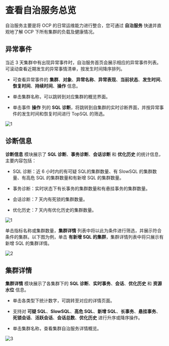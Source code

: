 # 查看自治服务总览

自治服务主要是将 OCP 的日常运维能力进行整合，您可通过 **自治服务** 快速并直观地了解 OCP 下所有集群的负载及健康情况。

## 异常事件

当近 3 天集群中有出现异常事件时，自治服务首页会展示相应的异常事件列表。可滚动查看近期发生的异常事情清单，按发生时间降序排列。

* 可查看异常事件的 **集群**、**对象**、**异常名称**、**异常表现**、**当前状态**、**发生时间**、**恢复时间**、**持续时间**、**操作** 信息。

* 单击集群名称，可以跳转到对应集群的概览界面。

* 单击事件 **操作** 列的 **SQL 诊断**，将跳转到自集群的实时诊断界面，并按异常事件的发生时间和恢复时间进行 TopSQL 的筛选。

![1](https://obbusiness-private.oss-cn-shanghai.aliyuncs.com/doc/img/ocp/420/oas-overview-1.png)

## 诊断信息

**诊断信息** 模块展示了 **SQL 诊断**、**事务诊断**、**会话诊断** 和 **优化历史** 的统计信息，主要内容包括：

* SQL 诊断：近 6 小时内的有可疑 SQL的集群数量、有 SlowSQL 的集群数量、有高危 SQL 的集群数量和有新增 SQL 的集群数量。

* 事务诊断：实时状态下有长事务的集群数量和有悬挂事务的集群数量。

* 会话诊断：7 天内有死锁的集群数量。

* 优化历史：7 天内有优化历史的集群数量。

![1](https://obbusiness-private.oss-cn-shanghai.aliyuncs.com/doc/img/ocp/410/%E8%87%AA%E6%B2%BB%E6%9C%8D%E5%8A%A1%E6%A6%82%E8%A7%88.png)

单击指标名称或集群数量，**集群详情** 列表中将以此为条件进行筛选，并展示符合条件的集群。以下图为例，单击 **有新增 SQL 的集群**，集群详情列表中将只展示有新增 SQL 的集群详情。

![2](https://obbusiness-private.oss-cn-shanghai.aliyuncs.com/doc/img/ocp/410/%E8%87%AA%E6%B2%BB%E6%9C%8D%E5%8A%A1%E9%9B%86%E7%BE%A4.png)

## 集群详情

**集群详情** 模块展示了各集群下的 **SQL 诊断**、**实时事务**、**会话**、**优化历史** 和 **资源水位** 信息。

* 单击各类型下统计数字，可跳转至对应的详情页面。

* 支持对 **可疑 SQL**、**SlowSQL**、**高危 SQL**、**新增 SQL**、**长事务**、**悬挂事务**、**死锁会话**、**活跃会话**、**会话总数**、**优化历史** 进行升序或降序操作。

* 单击集群名称，查看集群自治服务详情概览。

![3](https://obbusiness-private.oss-cn-shanghai.aliyuncs.com/doc/img/ocp/410/%E8%87%AA%E6%B2%BB%E6%9C%8D%E5%8A%A1%E9%9B%86%E7%BE%A4%E8%AF%A6%E6%83%85.png)
